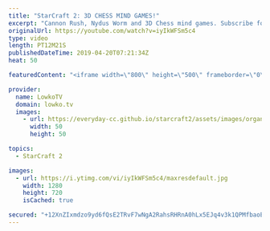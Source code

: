 ```yaml
---
title: "StarCraft 2: 3D CHESS MIND GAMES!"
excerpt: "Cannon Rush, Nydus Worm and 3D Chess mind games. Subscribe for more videos: http://lowko.tv/youtube More StarCraft 2 casts: https://youtu.be/BfikSEkWzao  A really clever game of Protoss vs Zerg between Patience and soO. Both players try to outsmart each other constantly, trying to think one step ahead"
originalUrl: https://youtube.com/watch?v=iyIkWFSm5c4
type: video
length: PT12M21S
publishedDateTime: 2019-04-20T07:21:34Z
heat: 50

featuredContent: "<iframe width=\"800\" height=\"500\" frameborder=\"0\" src=\"https://www.youtube.com/embed/iyIkWFSm5c4\" allow=\"accelerometer; autoplay; encrypted-media; gyroscope; picture-in-picture\" allowfullscreen></iframe>"

provider:
  name: LowkoTV
  domain: lowko.tv
  images:
    - url: https://everyday-cc.github.io/starcraft2/assets/images/organizations/lowko.tv-50x50.jpg
      width: 50
      height: 50

topics:
  - StarCraft 2

images:
  - url: https://i.ytimg.com/vi/iyIkWFSm5c4/maxresdefault.jpg
    width: 1280
    height: 720
    isCached: true

secured: "+12XnZIxmdzo9yd6fQsE2TRvF7wNgA2RahsRHRnA0hLx5EJq4v3k1QPMfbaoEl41UVXQ0FtT8GTKr5yQhhWM8hdziZCZASH9Z70oPjdfEgmA1m1oNyuAlWeQMwZd1384pKaKeWrcufzWE6JvE9tXYgQxOQLhohYOgWKb8a2H0y3f2fwz9j+TrtO8Mu/o3Vr5qPdaPTlhCMrIKLuPF3OrUKAiYI+0WJHmrUzanMYQNrIbfXXfdPJlX4qo5k19bHBy71qKsVyxHll3l5zlwFja831McRm0YA0DRRXkhWNXMAm1YWjxy93E9UiU7Pqx2B3yV0AphXbkY89C1pKUwMRKRWp/g7xQtHcaKejcpiLrehw6MnjlCJW4ng0PXp8pYCXuyPbBGM/TK+CX1clgm5hJwCobtfNjwu1zvKz9P7Uu65s=;QPvm/xJbp4k8enkmKglKBw=="
---
```


